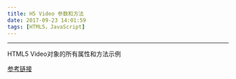 ```yaml
---
title: H5 Video 参数和方法
date: 2017-09-23 14:01:59
tags: [HTML5，JavaScript]
---
```


------

HTML5 Video对象的所有属性和方法示例

[参考链接](https://www.w3.org/2010/05/video/mediaevents.html)